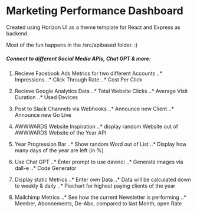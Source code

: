 # Marketing Performance Dashboard

Created using Horizon UI as a theme template for React and Express as backend.

Most of the fun happens in the /src/apibased folder. :)


##### Connect to different Social Media APIs, Chat GPT & more:

1. Recieve Facebook Ads Metrics for two different Accounts
..* Impressions
   ..* Click Through Rate
   ..* Cost Per Click

2. Recieve Google Analytics Data
   ..* Total Website Clicks
   ..* Average Visit Duration
   ..* Used Devices

3. Post to Slack Channels via Webhooks
   ..* Announce new Client
   ..* Announce new Go Live

4. AWWWARDS Website Inspiration
   ..* display random Website out of AWWWARDS Website of the Year API

5. Year Progression Bar
   ..* Show random Word out of List
   ..* Display how many days of the year are left (in %)

6. Use Chat GPT
   ..* Enter prompt to use davinci
   ..* Generate images via dall-e
   ..* Code Generator

7. Display static Metrics
   ..* Enter own Data
   ..* Data will be calculated down to weekly & daily
   ..* Piechart for highest paying clients of the year

8. Mailchimp Metrics
   ..* See how the current Newsletter is performing
   ..* Member, Abonnements, De-Abo, compared to last Month, open Rate

